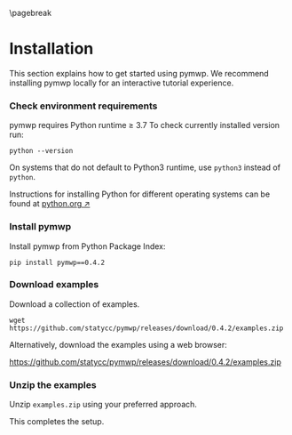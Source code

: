 \pagebreak

# Installation

This section explains how to get started using pymwp. 
We recommend installing pymwp locally for an interactive tutorial experience.  

### <i class="bi bi-1-square-fill"></i>Check environment requirements

pymwp requires Python runtime $\geq$ 3.7 To check currently installed version run:

```console
python --version 
```

On systems that do not default to Python3 runtime, use `python3` instead of `python`.

Instructions for installing Python for different operating systems can be found at 
<a href="https://www.python.org/downloads/" target="blank" rel="nofollow noreferrer">python.org ↗</a>  

### <i class="bi bi-2-square-fill"></i>Install pymwp

Install pymwp from Python Package Index:

```console
pip install pymwp==0.4.2
```

### <i class="bi bi-3-square-fill"></i>Download examples

Download a collection of examples.

```console
wget https://github.com/statycc/pymwp/releases/download/0.4.2/examples.zip
```

Alternatively, download the examples using a web browser:

<https://github.com/statycc/pymwp/releases/download/0.4.2/examples.zip>  

### <i class="bi bi-4-square-fill"></i>Unzip the examples

Unzip `examples.zip` using your preferred approach.

This completes the setup.
